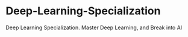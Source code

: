 # Deep-Learning-Specialization
Deep Learning Specialization. Master Deep Learning, and Break into AI
